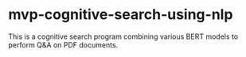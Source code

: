 # mvp-cognitive-search-using-nlp
This is a cognitive search program combining various BERT models to perform Q&amp;A on PDF documents. 
